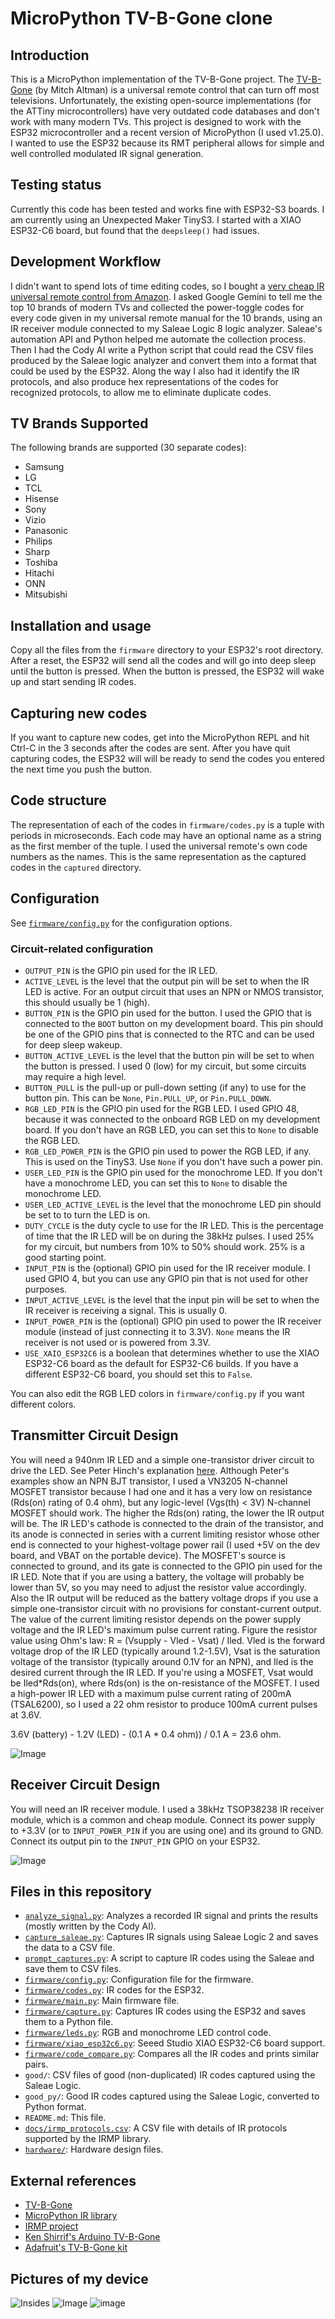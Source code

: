 # MicroPython TV-B-Gone clone
## Introduction
This is a MicroPython implementation of the TV-B-Gone project.
The [TV-B-Gone](https://www.tvbgone.com/) (by Mitch Altman) is a universal remote control that can turn off most televisions.
Unfortunately, the existing open-source implementations (for the ATTiny microcontrollers) have very outdated code databases and don't work with many modern TVs.
This project is designed to work with the ESP32 microcontroller and a recent version of MicroPython (I used v1.25.0).
I wanted to use the ESP32 because its RMT peripheral allows for simple and well controlled modulated IR signal generation.
## Testing status
Currently this code has been tested and works fine with ESP32-S3 boards.
I am currently using an Unexpected Maker TinyS3.
I started with a XIAO ESP32-C6 board, but found that the `deepsleep()` had issues.
## Development Workflow
I didn't want to spend lots of time editing codes, so I bought a [very cheap IR universal remote control from Amazon](https://www.amazon.com/dp/B0D6GFNFJY).
I asked Google Gemini to tell me the top 10 brands of modern TVs and collected the power-toggle codes for every code given in my universal remote manual for the 10 brands, using an IR receiver module connected to my Saleae Logic 8 logic analyzer.
Saleae's automation API and Python helped me automate the collection process.
Then I had the Cody AI write a Python script that could read the CSV files produced by the Saleae logic analyzer and convert them into a format that could be used by the ESP32. Along the way I also had it identify the IR protocols, and also produce hex representations of the codes for recognized protocols, to allow me to eliminate duplicate codes.
## TV Brands Supported
The following brands are supported (30 separate codes):
  - Samsung
  - LG
  - TCL
  - Hisense
  - Sony
  - Vizio
  - Panasonic
  - Philips
  - Sharp
  - Toshiba
  - Hitachi
  - ONN
  - Mitsubishi
## Installation and usage
Copy all the files from the `firmware` directory to your ESP32's root directory.
After a reset, the ESP32 will send all the codes and will go into deep sleep until the button is pressed.
When the button is pressed, the ESP32 will wake up and start sending IR codes.
## Capturing new codes
If you want to capture new codes, get into the MicroPython REPL and hit Ctrl-C in the 3 seconds after the codes are sent.
After you have quit capturing codes, the ESP32 will will be ready to send the codes you entered
the next time you push the button.
## Code structure
The representation of each of the codes in `firmware/codes.py` is a tuple with periods in microseconds. Each code may have an optional name as a string as the first member of the tuple.
I used the universal remote's own code numbers as the names.
This is the same representation as the captured codes in the `captured` directory.
## Configuration
See [`firmware/config.py`](firmware/config.py) for the configuration options.
### Circuit-related configuration
  - `OUTPUT_PIN` is the GPIO pin used for the IR LED.
  - `ACTIVE_LEVEL` is the level that the output pin will be set to when the IR LED is active. For an output circuit that uses an NPN or NMOS transistor, this should usually be 1 (high).
  - `BUTTON_PIN` is the GPIO pin used for the button. I used the GPIO that is connected to the `BOOT` button on my development board. This pin should be one of the GPIO pins that is connected to the RTC and can be used for deep sleep wakeup.
  - `BUTTON_ACTIVE_LEVEL` is the level that the button pin will be set to when the button is pressed. I used 0 (low) for my circuit, but some circuits may require a high level.
  - `BUTTON_PULL` is the pull-up or pull-down setting (if any) to use for the button pin. This can be `None`, `Pin.PULL_UP`, or `Pin.PULL_DOWN`.
  - `RGB_LED_PIN` is the GPIO pin used for the RGB LED. I used GPIO 48, because it was connected to the onboard RGB LED on my development board. If you don't have an RGB LED, you can set this to `None` to disable the RGB LED.
  - `RGB_LED_POWER_PIN` is the GPIO pin used to power the RGB LED, if any. This is used on the TinyS3. Use `None` if you don't have such a power pin.
  - `USER_LED_PIN` is the GPIO pin used for the monochrome LED. If you don't have a monochrome LED, you can set this to `None` to disable the monochrome LED.
  - `USER_LED_ACTIVE_LEVEL` is the level that the monochrome LED pin should be set to to turn the LED is on.
  - `DUTY_CYCLE` is the duty cycle to use for the IR LED.
  This is the percentage of time that the IR LED will be on during the 38kHz pulses.
  I used 25% for my circuit, but numbers from 10% to 50% should work. 25% is a good starting point.
  - `INPUT_PIN` is the (optional) GPIO pin used for the IR receiver module. I used GPIO 4, but you can use any GPIO pin that is not used for other purposes.
  - `INPUT_ACTIVE_LEVEL` is the level that the input pin will be set to when the IR receiver is receiving a signal. This is usually 0.
  - `INPUT_POWER_PIN` is the (optional) GPIO pin used to power the IR receiver module (instead of just connecting it to 3.3V).
  `None` means the IR receiver is not used or is powered from 3.3V.
  - `USE_XAIO_ESP32C6` is a boolean that determines whether to use the XIAO ESP32-C6 board as the default for ESP32-C6 builds.
  If you have a different ESP32-C6 board, you should set this to `False`.
  
You can also edit the RGB LED colors in `firmware/config.py` if you want different colors.
## Transmitter Circuit Design
You will need a 940nm IR LED and a simple one-transistor driver circuit to drive the LED.
See Peter Hinch's explanation [here](https://github.com/peterhinch/micropython_ir/blob/master/TRANSMITTER.md).
Although Peter's examples show an NPN BJT transistor, 
I used a VN3205 N-channel MOSFET transistor because I had one and it has a very low on resistance (Rds(on) rating of 0.4 ohm),
but any logic-level (Vgs(th) < 3V) N-channel MOSFET should work.
The higher the Rds(on) rating, the lower the IR output will be.
The IR LED's cathode is connected to the drain of the transistor,
and its anode is connected in series with a current limiting resistor whose other end is connected to your highest-voltage power rail (I used +5V on the dev board, and VBAT on the portable device).
The MOSFET's source is connected to ground, and its gate is connected to the GPIO pin used for the IR LED.
Note that if you are using a battery, the voltage will probably be lower than 5V, so you may need to adjust the resistor value accordingly.
Also the IR output will be reduced as the battery voltage drops if you use a simple one-transistor circuit with no provisions for constant-current output.
The value of the current limiting resistor depends on the power supply voltage and the IR LED's maximum pulse current rating.
Figure the resistor value using Ohm's law: R = (Vsupply - Vled - Vsat) / Iled.
Vled is the forward voltage drop of the IR LED (typically around 1.2-1.5V),
Vsat is the saturation voltage of the transistor (typically around 0.1V for an NPN), and Iled is the desired current through the IR LED.
If you're using a MOSFET, Vsat would be Iled*Rds(on), where Rds(on) is the on-resistance of the MOSFET.
I used a high-power IR LED with a maximum pulse current rating of 200mA (TSAL6200), so I used a 22 ohm resistor to produce 100mA current pulses at 3.6V.

3.6V (battery) - 1.2V (LED) - (0.1 A * 0.4 ohm)) / 0.1 A = 23.6 ohm.

![Image](images/ir_output.png)
## Receiver Circuit Design
You will need an IR receiver module.
I used a 38kHz TSOP38238 IR receiver module, which is a common and cheap module.
Connect its power supply to +3.3V (or to `INPUT_POWER_PIN` if you are using one) and its ground to GND.
Connect its output pin to the `INPUT_PIN` GPIO on your ESP32.

![Image](images/ir_input.png)
## Files in this repository
  - [`analyze_signal.py`](analyze_signal.py): Analyzes a recorded IR signal and prints the results (mostly written by the Cody AI).
  - [`capture_saleae.py`](capture_saleae.py): Captures IR signals using Saleae Logic 2 and saves the data to a CSV file.
  - [`prompt_captures.py`](prompt_captures.py): A script to capture IR codes using the Saleae and save them to CSV files.
  - [`firmware/config.py`](firmware/config.py): Configuration file for the firmware.
  - [`firmware/codes.py`](firmware/codes.py): IR codes for the ESP32.
  - [`firmware/main.py`](firmware/main.py): Main firmware file.
  - [`firmware/capture.py`](firmware/capture.py): Captures IR codes using the ESP32 and saves them to a Python file.
  - [`firmware/leds.py`](firmware/leds.py): RGB and monochrome LED control code.
  - [`firmware/xiao_esp32c6.py`](firmware/xiao_esp32c6.py): Seeed Studio XIAO ESP32-C6 board support.
  - [`firmware/code_compare.py`](firmware/code_compare.py): Compares all the IR codes and prints similar pairs.
  - `good/`: CSV files of good (non-duplicated) IR codes captured using the Saleae Logic.
  - `good_py/`: Good IR codes captured using the Saleae Logic, converted to Python format.
  - `README.md`: This file.
  - [`docs/irmp_protocols.csv`](docs/irmp_protocols.csv): A CSV file with details of IR protocols supported by the IRMP library.
  - [`hardware/`](hardware/): Hardware design files.
## External references
  - [TV-B-Gone](https://www.tvbgone.com/)
  - [MicroPython IR library](https://github.com/peterhinch/micropython_ir/)
  - [IRMP project](https://github.com/IRMP-org/IRMP)
  - [Ken Shirrif's Arduino TV-B-Gone](https://github.com/shirriff/Arduino-TV-B-Gone)
  - [Adafruit's TV-B-Gone kit](https://github.com/adafruit/TV-B-Gone-kit)
## Pictures of my device
![Insides](images/IMG_3873.jpeg)
![Image](images/IMG_3874.jpeg)
![image](images/IMG_3875.jpeg)